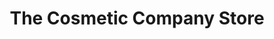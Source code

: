 ---
title: "The Cosmetic Company Store"
url: /kittery/the-cosmetic-company-store/
shop: Kosmetik
---